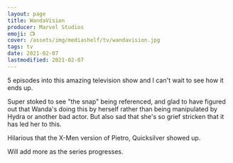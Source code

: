 ```yaml
---
layout: page
title: WandaVision
producer: Marvel Studios
emoji: 📺
cover: /assets/img/mediashelf/tv/wandavision.jpg
tags: tv
date: 2021-02-07
lastmodified: 2021-02-07
---
```


5 episodes into this amazing television show and I can't wait to see how it ends up. 

Super stoked to see "the snap" being referenced, and glad to have figured out that Wanda's doing this by herself rather than being manipulated by Hydra or another bad actor. But also sad that she's so grief stricken that it has led her to this.

Hilarious that the X-Men version of Pietro, Quicksilver showed up.

Will add more as the series progresses.